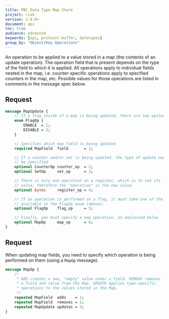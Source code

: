 ```yaml
---
title: PBC Data Type Map Store
project: riak
version: 2.0.0+
document: api
toc: true
audience: advanced
keywords: [api, protocol-buffer, datatypes]
group_by: "Object/Key Operations"
---
```


An operation to be applied to a value stored in a map (the contents of an update operation). The operation field that is present depends on the type of the field to which it is applied. All operations apply to individual fields nested in the map, i.e. counter-specific operations apply to specified counters in the map, etc. Possible values for those operations are listed in comments in the message spec below.

## Request

```protobuf
message MapUpdate {
    // If a flag inside of a map is being updated, there are two options:
    enum FlagOp {
        ENABLE  = 1;
        DISABLE = 2;
    }

    // Specifies which map field is being updated
    required MapField  field       = 1;

    // If a counter and/or set is being updated, the type of update needs to
    // be specified
    optional CounterOp counter_op  = 2;
    optional SetOp     set_op      = 3;

    // There is only one operation on a register, which is to set its
    // value, therefore the "operation" is the new value.
    optional bytes     register_op = 4;

    // If an operation is performed on a flag, it must take one of the values
    // available in the FlagOp enum (above):
    optional FlagOp    flag_op     = 5;

    // Finally, you must specify a map operation, as explained below
    optional MapOp     map_op      = 6;
}
```

## Request

When updating map fields, you need to specify which operation is being performed on them (using a `MapOp` message).

```protobuf
message MapOp {
    /*
     * ADD creates a new, "empty" value under a field. REMOVE removes
     * a field and value from the Map. UPDATE applies type-specific
     * operations to the values stored in the Map.
     */
    repeated MapField  adds    = 1;
    repeated MapField  removes = 2;
    repeated MapUpdate updates = 3;
}
```
